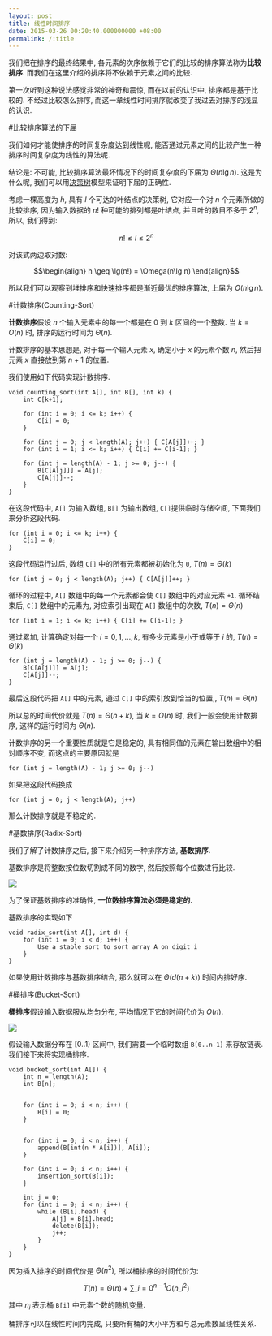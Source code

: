 ```yaml
---
layout: post
title: 线性时间排序
date: 2015-03-26 00:20:40.000000000 +08:00
permalink: /:title
---
```



我们把在排序的最终结果中, 各元素的次序依赖于它们的比较的排序算法称为**比较排序**. 而我们在这里介绍的排序将不依赖于元素之间的比较.

第一次听到这种说法感觉非常的神奇和震惊, 而在以前的认识中, 排序都是基于比较的. 不经过比较怎么排序, 而这一章线性时间排序就改变了我过去对排序的浅显的认识.

#比较排序算法的下届

我们如何才能使排序的时间复杂度达到线性呢, 能否通过元素之间的比较产生一种排序时间复杂度为线性的算法呢.

结论是: 不可能, 比较排序算法最坏情况下的时间复杂度的下届为 $\Theta\left(n\lg n\right)$. 这是为什么呢, 我们可以用[决策树](http://zh.wikipedia.org/wiki/%E5%86%B3%E7%AD%96%E6%A0%91)模型来证明下届的正确性.

考虑一棵高度为 $h$, 具有 $l$ 个可达的叶结点的决策树, 它对应一个对 $n$ 个元素所做的比较排序, 因为输入数据的 $n!$ 种可能的排列都是叶结点, 并且叶的数目不多于 ${2}^{n}$, 所以, 我们得到:

$$n! \leq l \leq {2}^{n}$$

对该式两边取对数:


$$\begin{align}
	h \geq \lg(n!) = \Omega(n\lg n)
   \end{align}$$
   
所以我们可以观察到堆排序和快速排序都是渐近最优的排序算法, 上届为 $O(n \lg n)$.

#计数排序(Counting-Sort)

**计数排序**假设 $n$ 个输入元素中的每一个都是在 $0$ 到 $k$ 区间的一个整数. 当 $k=O(n)$ 时, 排序的运行时间为 $\Theta(n)$.

计数排序的基本思想是, 对于每一个输入元素 $x$, 确定小于 $x$ 的元素个数 $n$, 然后把元素 $x$ 直接放到第 $n+1$ 的位置.

我们使用如下代码实现计数排序.

```
void counting_sort(int A[], int B[], int k) {
    int C[k+1];
    
    for (int i = 0; i <= k; i++) {
        C[i] = 0;
    }

    for (int j = 0; j < length(A); j++) { C[A[j]]++; }
    for (int i = 1; i <= k; i++) { C[i] += C[i-1]; }
    
    for (int j = length(A) - 1; j >= 0; j--) {
        B[C[A[j]]] = A[j];
        C[A[j]]--;
    }
}
```

在这段代码中, `A[]` 为输入数组, `B[]` 为输出数组, `C[]`提供临时存储空间, 下面我们来分析这段代码.

```
for (int i = 0; i <= k; i++) {
    C[i] = 0;
}
```

这段代码运行过后, 数组 `C[]` 中的所有元素都被初始化为 `0`, $T(n)=\Theta(k)$

```
for (int j = 0; j < length(A); j++) { C[A[j]]++; }
```

循环的过程中, `A[]` 数组中的每一个元素都会使 `C[]` 数组中的对应元素 `+1`. 循环结束后, `C[]` 数组中的元素为, 对应索引出现在 `A[]` 数组中的次数, $T(n)=\Theta(n)$

```
for (int i = 1; i <= k; i++) { C[i] += C[i-1]; }
```

通过累加, 计算确定对每一个 $i=0, 1, ..., k$, 有多少元素是小于或等于 $i$ 的, $T(n)=\Theta(k)$

```
for (int j = length(A) - 1; j >= 0; j--) {
    B[C[A[j]]] = A[j];
    C[A[j]]--;
}
```

最后这段代码把 `A[]` 中的元素, 通过 `C[]` 中的索引放到恰当的位置,, $T(n)=\Theta(n)$

所以总的时间代价就是 $T(n)=\Theta(n+k)$, 当 $k=O(n)$ 时, 我们一般会使用计数排序, 这样的运行时间为 $\Theta(n)$.

计数排序的另一个重要性质就是它是稳定的, 具有相同值的元素在输出数组中的相对顺序不变, 而这点的主要原因就是

```
for (int j = length(A) - 1; j >= 0; j--)
```

如果把这段代码换成

```
for (int j = 0; j < length(A); j++)
```

那么计数排序就是不稳定的.

#基数排序(Radix-Sort)

我们了解了计数排序之后, 接下来介绍另一种排序方法, **基数排序**.

基数排序是将整数按位数切割成不同的数字, 然后按照每个位数进行比较.

<img src="http://deltax.qiniudn.com/radix-sort.png?attname=&e=1427369778&token=YJb_IPQrTSw1ox9LenQDH1HRcgHii9w_bp9ddmcz:d-0v6wSh1j09MH_agrIH_Q0DrN0" style="display:block;margin:auto"/>

为了保证基数排序的准确性, **一位数排序算法必须是稳定的**.

基数排序的实现如下

```
void radix_sort(int A[], int d) {
	for (int i = 0; i < d; i++) {
		Use a stable sort to sort array A on digit i
	}
}
```

如果使用计数排序与基数排序结合, 那么就可以在 $\Theta(d(n+k))$ 时间内排好序.


#桶排序(Bucket-Sort)

**桶排序**假设输入数据服从均匀分布, 平均情况下它的时间代价为 $O(n)$.


<img src="http://deltax.qiniudn.com/bucket-sort.png?attname=&e=1427371034&token=YJb_IPQrTSw1ox9LenQDH1HRcgHii9w_bp9ddmcz:D0HE4QlDxJZ455IPQX7uhNNJ_aA" style="display:block;margin:auto"/>

假设输入数据分布在 $[0..1)$ 区间中, 我们需要一个临时数组 `B[0..n-1]` 来存放链表. 我们接下来将实现桶排序.

```
void bucket_sort(int A[]) {
    int n = length(A);
    int B[n];

    
    for (int i = 0; i < n; i++) {
        B[i] = 0;
    }

    
    for (int i = 0; i < n; i++) {
        append(B[int(n * A[i])], A[i]);
    }

    for (int i = 0; i < n; i++) {
        insertion_sort(B[i]);
    } 

    int j = 0;
    for (int i = 0; i < n; i++) {
        while (B[i].head) {
            A[j] = B[i].head;
            delete(B[i]);
            j++;
        }
    }
}
```

因为插入排序的时间代价是 $\Theta(n^2)$, 所以桶排序的时间代价为:


$$T(n) = \Theta(n) + \sum\_{i=0}^{n-1}{O({n}\_{i}^2)}$$


其中 ${n}_{i}$ 表示桶 `B[i]` 中元素个数的随机变量.

桶排序可以在线性时间内完成, 只要所有桶的大小平方和与总元素数呈线性关系.

